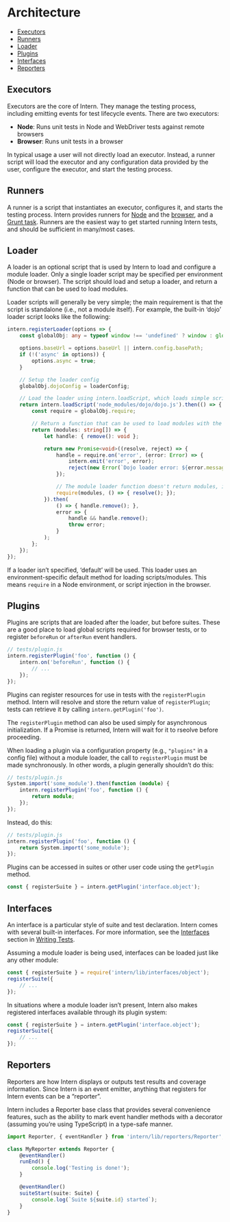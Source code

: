 # Architecture

<!-- vim-markdown-toc GFM -->
* [Executors](#executors)
* [Runners](#runners)
* [Loader](#loader)
* [Plugins](#plugins)
* [Interfaces](#interfaces)
* [Reporters](#reporters)

<!-- vim-markdown-toc -->

## Executors

Executors are the core of Intern. They manage the testing process, including emitting events for test lifecycle events. There are two executors:

* **Node**: Runs unit tests in Node and WebDriver tests against remote browsers
* **Browser**: Runs unit tests in a browser

In typical usage a user will not directly load an executor. Instead, a runner script will load the executor and any configuration data provided by the user, configure the executor, and start the testing process.

## Runners

A runner is a script that instantiates an executor, configures it, and starts the testing process. Intern provides runners for [Node](running.md#node) and the [browser](running.md#browser), and a [Grunt task](running.md#grunt). Runners are the easiest way to get started running Intern tests, and should be sufficient in many/most cases.

## Loader

A loader is an optional script that is used by Intern to load and configure a module loader. Only a single loader script may be specified per environment (Node or browser). The script should load and setup a loader, and return a function that can be used to load modules.

Loader scripts will generally be very simple; the main requirement is that the script is standalone (i.e., not a module itself). For example, the built-in ‘dojo’ loader script looks like the following:

```ts
intern.registerLoader(options => {
    const globalObj: any = typeof window !== 'undefined' ? window : global;

    options.baseUrl = options.baseUrl || intern.config.basePath;
    if (!('async' in options)) {
        options.async = true;
    }

    // Setup the loader config
    globalObj.dojoConfig = loaderConfig;

    // Load the loader using intern.loadScript, which loads simple scripts via injection
    return intern.loadScript('node_modules/dojo/dojo.js').then(() => {
        const require = globalObj.require;

        // Return a function that can be used to load modules with the loader
        return (modules: string[]) => {
            let handle: { remove(): void };

            return new Promise<void>((resolve, reject) => {
                handle = require.on('error', (error: Error) => {
                    intern.emit('error', error);
                    reject(new Error(`Dojo loader error: ${error.message}`));
                });

                // The module loader function doesn't return modules, it just loads them
                require(modules, () => { resolve(); });
            }).then(
                () => { handle.remove(); },
                error => {
                    handle && handle.remove();
                    throw error;
                }
            );
        };
    });
});
```

If a loader isn’t specified, ‘default’ will be used. This loader uses an environment-specific default method for loading scripts/modules. This means `require` in a Node environment, or script injection in the browser.

## Plugins

Plugins are scripts that are loaded after the loader, but before suites. These are a good place to load global scripts required for browser tests, or to register `beforeRun` or `afterRun` event handlers.

```ts
// tests/plugin.js
intern.registerPlugin('foo', function () {
    intern.on('beforeRun', function () {
        // ...
    });
});
```

Plugins can register resources for use in tests with the `registerPlugin` method. Intern will resolve and store the return value of `registerPlugin`; tests can retrieve it by calling `intern.getPlugin('foo')`.

The `registerPlugin` method can also be used simply for asynchronous initialization. If a Promise is returned, Intern will wait for it to rseolve before proceeding.

When loading a plugin via a configuration property (e.g., `"plugins"` in a config file) without a module loader, the call to `registerPlugin` must be made synchronously. In other words, a plugin generally shouldn’t do this:

```ts
// tests/plugin.js
System.import('some_module').then(function (module) {
    intern.registerPlugin('foo', function () {
        return module;
    });
});
```

Instead, do this:

```ts
// tests/plugin.js
intern.registerPlugin('foo', function () {
    return System.import('some_module');
});
```

Plugins can be accessed in suites or other user code using the `getPlugin` method.

```ts
const { registerSuite } = intern.getPlugin('interface.object');
```

## Interfaces

An interface is a particular style of suite and test declaration. Intern comes with several built-in interfaces. For more information, see the [Interfaces](./writing_tests.md#interfaces) section in [Writing Tests](writing_tests.md).

Assuming a module loader is being used, interfaces can be loaded just like any other module:

```ts
const { registerSuite } = require('intern/lib/interfaces/object');
registerSuite({
    // ...
});
```

In situations where a module loader isn’t present, Intern also makes registered interfaces available through its plugin system:

```ts
const { registerSuite } = intern.getPlugin('interface.object');
registerSuite({
    // ...
});
```

## Reporters

Reporters are how Intern displays or outputs test results and coverage information. Since Intern is an event emitter, anything that registers for Intern events can be a “reporter”.

Intern includes a Reporter base class that provides several convenience features, such as the ability to mark event handler methods with a decorator (assuming you’re using TypeScript) in a type-safe manner.

```ts
import Reporter, { eventHandler } from 'intern/lib/reporters/Reporter';

class MyReporter extends Reporter {
    @eventHandler()
    runEnd() {
        console.log('Testing is done!');
    }

    @eventHandler()
    suiteStart(suite: Suite) {
        console.log(`Suite ${suite.id} started`);
    }
}
```
